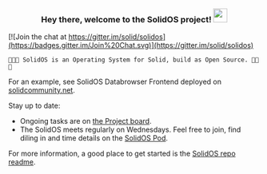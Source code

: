 <h3 align="center">
  Hey there, welcome to the SolidOS project! <img src="https://media.giphy.com/media/hvRJCLFzcasrR4ia7z/giphy.gif" width="28">
</h3>

[![Join the chat at https://gitter.im/solid/solidos](https://badges.gitter.im/Join%20Chat.svg)](https://gitter.im/solid/solidos)


```
🌟🌟🌟 SolidOS is an Operating System for Solid, build as Open Source. 🌟🌟🌟
```
For an example, see SolidOS Databrowser Frontend deployed on [solidcommunity.net](https://test-pod.solidcommunity.net:8443/).

Stay up to date:

* Ongoing tasks are on [the Project board](https://github.com/orgs/SolidOS/projects/1/views/3).
* The SolidOS meets regularly on Wednesdays. Feel free to join, find diling in and time details on the [SolidOS Pod](https://solidos.solidcommunity.net/Team/2021/schedule/solidos-schedule.html). 

For more information, a good place to get started is the [SolidOS repo readme](https://github.com/SolidOS/solidos).
